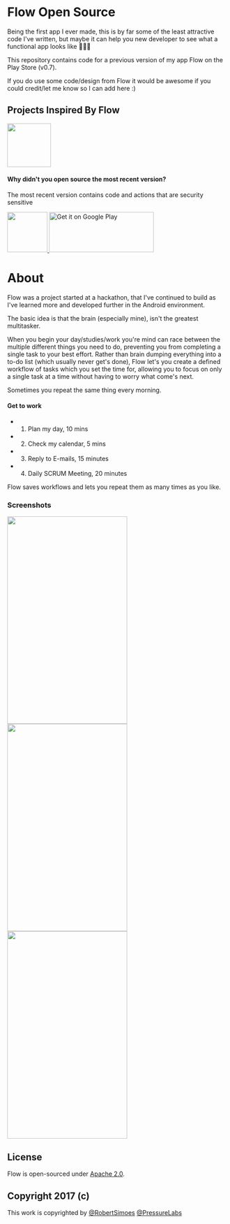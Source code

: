 # Flow Open Source

Being the first app I ever made, this is by far some of the least attractive code I've written, but maybe it can help you new developer to see what a functional app looks like 🚀🔥😻

This repository contains code for a previous version of my app Flow on the Play Store (v0.7).

If you do use some code/design from Flow it would be awesome if you could credit/let me know so I can add here :)

## Projects Inspired By Flow

<a href="https://github.com/today-app/android">
  <img src="http://imgur.com/78qzXhP.png" width="100" height="100"/>
</a>


#### Why didn't you open source the most recent version? 
The most recent version contains code and actions that are security sensitive 

<a href='https://play.google.com/store/apps/details?id=com.pressurelabs.flow'> <img src="http://i.imgur.com/DuWFp6m.png" height="92" width="92"/> 
    <img alt='Get it on Google Play' src='https://play.google.com/intl/en_us/badges/images/generic/en_badge_web_generic.png' height="92" width="240"/>
    </a>


# About 

Flow was a project started at a hackathon, that I've continued to build as I've learned more and developed further in the Android environment.

The basic idea is that the brain (especially mine), isn't the greatest multitasker.

When you begin your day/studies/work you're mind can race between the multiple different things you need to do, preventing you from completing a single task to your best effort. Rather than brain dumping everything into a to-do list (which usually never get's done), Flow let's you create a defined workflow of tasks which you set the time for, allowing you to focus on only a single task at a time without having to worry what come's next.

Sometimes you repeat the same thing every morning.
#### Get to work
* 1. Plan my day, 10 mins
* 2. Check my calendar, 5 mins
* 3. Reply to E-mails, 15 minutes
* 4. Daily SCRUM Meeting, 20 minutes

Flow saves workflows and lets you repeat them as many times as you like. 

### Screenshots
<img src="http://i.imgur.com/UxmH8zP.png" width="275" height="475"/> <img src="http://i.imgur.com/gEs28oF.png" width="275" height="475"/> <img src="http://i.imgur.com/Zn52pXC.png" width="275" height="475"/>

## License 
Flow is open-sourced under [Apache 2.0](https://opensource.org/licenses/Apache-2.0).

## Copyright 2017 (c)
This work is copyrighted by
[@RobertSimoes](http://www.robertsimoes.com)
[@PressureLabs](http://www.pressurelabs.com)

